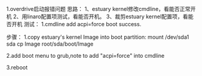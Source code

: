 1.overdrive启动报错问题
思路：
1、estuary kernel修改cmdline，看能否正常开机
2、用linaro配置项测试，看能否开机。
3、裁剪estuary kernel配置项，看能否开机
测试：
1.cmdline add acpi=force boot success.

步骤：
1.copy estuary's kernel Image into boot partition:
mount /dev/sda1 sda
cp Image root/sda/boot/Image

2.add boot menu to grub,note to add "acpi=force" into cmdline

3.reboot
